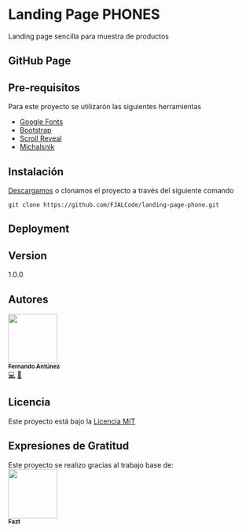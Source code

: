 # Landing Page PHONES

Landing page sencilla para muestra de productos

## GitHub Page



## Pre-requisitos

Para este proyecto se utilizarón las siguientes herramientas

* [Google Fonts](https://fonts.google.com/)
* [Bootstrap](https://getbootstrap.com/)
* [Scroll Reveal](https://scrollrevealjs.org/)
* [Michalsnik](https://michalsnik.github.io/aos/)


## Instalación

[Descargamos](https://github.com/FJALCode/estandares-desarrollo/archive/master.zip) o clonamos el proyecto a través del siguiente comando

```
git clone https://github.com/FJALCode/landing-page-phone.git
```
## Deployment


## Version

1.0.0

## Autores

<!-- ALL-CONTRIBUTORS-LIST:START - Do not remove or modify this section -->
<!-- prettier-ignore -->
[<img src="https://avatars2.githubusercontent.com/u/48934580?s=460&v=4" width="100px;"/><br /><sub><b>Fernando Antúnez</b></sub>](https://github.com/FJALCode)<br />[💻](https://github.com/FJALCode "Code") [📢](#talk-Meabed "Talks")
<!-- ALL-CONTRIBUTORS-LIST:END -->

## Licencia

Este proyecto está bajo la [Licencia MIT](LICENSE)

## Expresiones de Gratitud
Este proyecto se realizo gracias al trabajo base de: 
</br>[<img src="https://avatars3.githubusercontent.com/u/13667358?s=460&v=4" width="100px;"/><br/><sub><b>Fazt</b></sub>](https://github.com/FaztTech)


